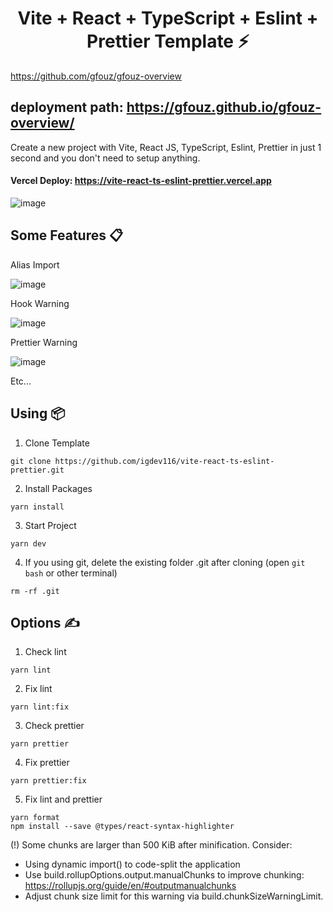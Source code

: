 <h1 align='center'>Vite + React + TypeScript + Eslint + Prettier Template ⚡</h1>

https://github.com/gfouz/gfouz-overview

## deployment path: https://gfouz.github.io/gfouz-overview/

Create a new project with Vite, React JS, TypeScript, Eslint, Prettier in just 1 second and you don't need to setup anything.

#### **Vercel Deploy: https://vite-react-ts-eslint-prettier.vercel.app**

![image](https://user-images.githubusercontent.com/70432453/170648662-2ff424b9-74e9-4754-a04d-512fe1496a3b.png)

## **Some Features 📋**

Alias Import

![image](https://user-images.githubusercontent.com/70432453/170644457-ede03cca-44e9-4543-94d3-412c9d317063.png)

Hook Warning

![image](https://user-images.githubusercontent.com/70432453/170638708-23a20ffd-156e-494a-84be-b1e1cfdb5c93.png)

Prettier Warning

![image](https://user-images.githubusercontent.com/70432453/170639043-24423ed1-73cc-4730-b270-2acea1ae0c74.png)

Etc...

## **Using 📦**

1. Clone Template

```
git clone https://github.com/igdev116/vite-react-ts-eslint-prettier.git
```

2. Install Packages

```
yarn install
```

3. Start Project

```
yarn dev
```

4. If you using git, delete the existing folder .git after cloning (open `git bash` or other terminal)

```
rm -rf .git
```

## **Options ✍️**

1. Check lint

```
yarn lint
```

2. Fix lint

```
yarn lint:fix
```

3. Check prettier

```
yarn prettier
```

4. Fix prettier

```
yarn prettier:fix
```

5. Fix lint and prettier

```
yarn format
npm install --save @types/react-syntax-highlighter
```

(!) Some chunks are larger than 500 KiB after minification. Consider:
- Using dynamic import() to code-split the application
- Use build.rollupOptions.output.manualChunks to improve chunking: https://rollupjs.org/guide/en/#outputmanualchunks
- Adjust chunk size limit for this warning via build.chunkSizeWarningLimit.